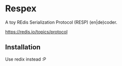# Respex

A toy REdis Serialization Protocol (RESP) (en|de)coder.

https://redis.io/topics/protocol

## Installation

Use redix instead :P